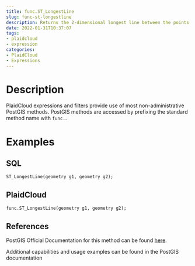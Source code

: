 ```yaml
---
title: func.ST_LongestLine
slug: func-st-longestline
description: Returns the 2-dimensional longest line between the points of two geometries
date: 2022-01-31T10:37:07
tags:
- plaidcloud
- expression
categories:
- PlaidCloud
- Expressions
---
```



# Description


PlaidCloud expressions and filters provide use of most non-administrative PostGIS methods. PostGIS methods are accessed by prefixing the standard method name with `func.`.



# Examples


## SQL



```
ST_LongestLine(geometry g1, geometry g2);
```


## PlaidCloud



```
func.ST_LongestLine(geometry g1, geometry g2);
```


## References


PostGIS Official Documentation for this method can be found [here](https://postgis.net/docs/manual-3.1/ST_LongestLine.html).



Additional capabilities and usage examples can be found in the PostGIS documentation


